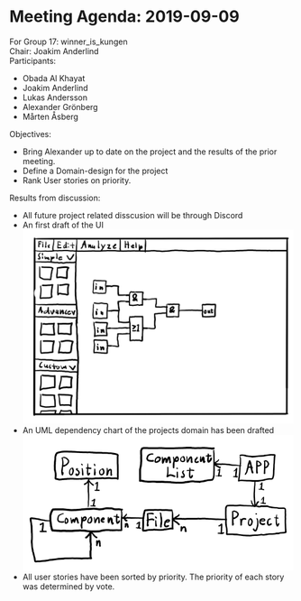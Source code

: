 # Meeting Agenda: 2019-09-09  
For Group 17: winner_is_kungen  
Chair: Joakim Anderlind  
Participants: 
* Obada Al Khayat
* Joakim Anderlind  
* Lukas Andersson  
* Alexander Grönberg  
* Mårten Åsberg

Objectives:
* Bring Alexander up to date on the project and the results of the prior meeting.
* Define a Domain-design for the project
* Rank User stories on priority.

Results from discussion:
* All future project related disscusion will be through Discord
* An first draft of the UI ![link to ui](../GUI%20Design/GUI%20Design.png)
* An UML dependency chart of the projects domain has been drafted
![link_to_domain](../DomainModel/DomainDesign.png)
* All user stories have been sorted by priority.
The priority of each story was determined by vote.
